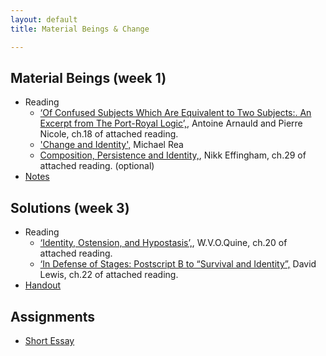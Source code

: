 ```yaml
---
layout: default
title: Material Beings & Change

---
```



## Material Beings (week 1)

+ Reading
	+ [‘Of Confused Subjects Which Are Equivalent to Two Subjects:. An Excerpt from The Port-Royal Logic’,](/metaphysics/big.pdf), Antoine Arnauld and Pierre Nicole, ch.18 of attached reading.
	+ ['Change and Identity',](Rea.pdf) Michael Rea
	+ [Composition, Persistence and Identity,](/metaphysics/Routledge.pdf), Nikk Effingham, ch.29 of attached reading. (optional)
+ [Notes](Handout.pdf)


## Solutions (week 3)

+ Reading
	+ [‘Identity, Ostension, and Hypostasis’,](/metaphysics/big/pdf), W.V.O.Quine, ch.20 of attached reading. 
	+ [‘In Defense of Stages: Postscript B to “Survival and Identity”,](/metaphysics/big.pdf) David Lewis, ch.22 of attached reading. 
+ [Handout](Handout.pdf)

## Assignments
+ [Short Essay](essay)